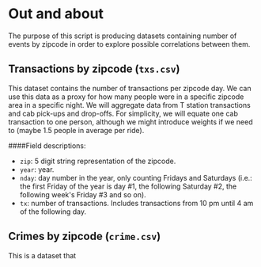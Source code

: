 # Out and about
The purpose of this script is producing datasets containing number of events by zipcode in order to explore possible correlations between them.

## Transactions by zipcode (`txs.csv`)
This dataset contains the number of transactions per zipcode day. We can use this data as a proxy for how many people were in a specific zipcode area in a specific night. We will aggregate data from T station transactions and cab pick-ups and drop-offs. For simplicity, we will equate one cab transaction to one person, although we might introduce weights if we need to (maybe 1.5 people in average per ride).

####Field descriptions:

* `zip`: 5 digit string representation of the zipcode.
* `year`: year.
* `nday`: day number in the year, only counting Fridays and Saturdays (i.e.: the first Friday of the year is day #1, the following Saturday #2, the following week's Friday #3 and so on).
* `tx`: number of transactions. Includes transactions from 10 pm until 4 am of the following day.

## Crimes by zipcode (`crime.csv`)
This is a dataset that 